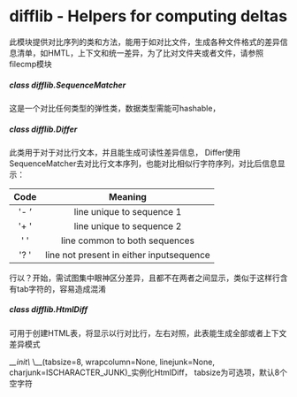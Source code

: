 # difflib - Helpers for computing deltas

此模块提供对比序列的类和方法，能用于如对比文件，生成各种文件格式的差异信息清单，如HMTL，上下文和统一差异，为了比对文件夹或者文件，请参照filecmp模块

##### class difflib.SequenceMatcher

这是一个对比任何类型的弹性类，数据类型需能可hashable，

##### class difflib.Differ

此类用于对于对比行文本，并且能生成可读性差异信息， Differ使用SequenceMatcher去对比行文本序列，也能对比相似行字符序列，对比后信息显示：

| Code | Meaning |
| :---: | :---: |
| '- ’ | line unique to sequence 1 |
| '+ ' | line unique to sequence 2 |
| '  ' | line common to both sequences |
| '? ' | line not present in either inputsequence |

行以？开始，需试图集中眼神区分差异，且都不在两者之间显示，类似于这样行含有tab字符的，容易造成混淆

##### class difflib.HtmlDiff

可用于创建HTML表，将显示以行对比行，左右对照，此表能生成全部或者上下文差异模式

\__\_init\\_ \\__\(tabsize=8, wrapcolumn=None, linejunk=None, charjunk=ISCHARACTER\_JUNK\)\_实例化HtmlDiff， tabsize为可选项，默认8个空字符

